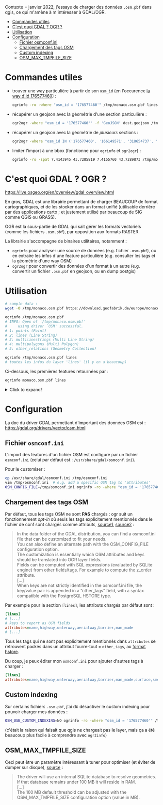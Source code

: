 Contexte = janvier 2022, j'essaye de charger des données `.osm.pbf` dans qgis, ce qui m'amène à m'intéresser à GDAL/OGR.

* [Commandes utiles](#commandes-utiles)
* [C'est quoi GDAL ? OGR ?](#cest-quoi-gdal--ogr-)
* [Utilisation](#utilisation)
* [Configuration](#configuration)
   * [Fichier osmconf.ini](#fichier-osmconfini)
   * [Chargement des tags OSM](#chargement-des-tags-osm)
   * [Custom indexing](#custom-indexing)
   * [OSM_MAX_TMPFILE_SIZE](#osm_max_tmpfile_size)

# Commandes utiles

- trouver une way particulière à partir de son `osm_id` (en l'occurence [la way d'id 176577460](https://www.openstreetmap.org/way/176577460)) :
    ```sh
    ogrinfo -ro -where "osm_id = '176577460'" /tmp/monaco.osm.pbf lines
    ```
- récupérer un geojson avec la géométrie d'une section particulière :
    ```sh
    ogr2ogr -where "osm_id = '176577460'" -f 'GeoJSON' dest.geojson /tmp/monaco.osm.pbf lines
    ```
- récupérer un geojson avec la géométrie de _plusieurs_ sections :
    ```sh
    ogr2ogr -where "osm_id IN ('176577460', '166149571', '318654737', '158189815')" -f 'GeoJSON' dest.geojson /tmp/monaco.osm.pbf lines
    ```
- limiter l'import à une bbox (fonctionne pour `ogrinfo` et `ogr2ogr`) :
    ```sh
    ogrinfo -ro -spat 7.4143945 43.7285819 7.4155760 43.7289873 /tmp/monaco.osm.pbf lines
    ```

# C'est quoi GDAL ? OGR ?

https://live.osgeo.org/en/overview/gdal_overview.html

En gros, GDAL est une librairie permettant de charger BEAUCOUP de format cartographiques, et de les stocker dans un format unifié (utilisable derrière par des applications carto ; et justement utilisé par beaucoup de SIG comme QGIS ou GRASS).

OGR est la sous-partie de GDAL qui sait gérer les formats vectoriels (comme les fichiers `.osm.pbf`), par opposition aux formats RASTER.

La librairie s'accompagne de binaires utilitaires, notamment :
- `ogrinfo` pour analyser une source de données (e.g. fichier `.osm.pbf`), ou en extraire les infos d'une feature particulière (e.g. consulter les tags et la géométrie d'une way OSM)
- `ogr2ogr` pour convertir des données d'un format à un autre (e.g. convertir un fichier `.osm.pbf` en geojson, ou en dump postgis)

# Utilisation

```sh
# sample data :
wget -O /tmp/monaco.osm.pbf https://download.geofabrik.de/europe/monaco-latest.osm.pbf

ogrinfo /tmp/monaco.osm.pbf
# INFO: Open of `/tmp/monaco.osm.pbf'
# 	  using driver `OSM' successful.
# 1: points (Point)
# 2: lines (Line String)
# 3: multilinestrings (Multi Line String)
# 4: multipolygons (Multi Polygon)
# 5: other_relations (Geometry Collection)

ogrinfo /tmp/monaco.osm.pbf lines
# toutes les infos du layer 'lines' (il y en a beaucoup)
```

Ci-dessous, les premières features retournées par :

```sh
ogrinfo monaco.osm.pbf lines
```

<details>
  <summary>Click to expand!</summary>

```
INFO: Open of `monaco.osm.pbf'
      using driver `OSM' successful.

Layer name: lines
Geometry: Line String
Feature Count: -1
Extent: (7.409205, 43.723350) - (7.448637, 43.751690)
Layer SRS WKT:
GEOGCRS["WGS 84",
    DATUM["World Geodetic System 1984",
        ELLIPSOID["WGS 84",6378137,298.257223563,
            LENGTHUNIT["metre",1]]],
    PRIMEM["Greenwich",0,
        ANGLEUNIT["degree",0.0174532925199433]],
    CS[ellipsoidal,2],
        AXIS["geodetic latitude (Lat)",north,
            ORDER[1],
            ANGLEUNIT["degree",0.0174532925199433]],
        AXIS["geodetic longitude (Lon)",east,
            ORDER[2],
            ANGLEUNIT["degree",0.0174532925199433]],
    ID["EPSG",4326]]
Data axis to CRS axis mapping: 2,1
osm_id: String (0.0)
name: String (0.0)
highway: String (0.0)
waterway: String (0.0)
aerialway: String (0.0)
barrier: String (0.0)
man_made: String (0.0)
z_order: Integer (0.0)
other_tags: String (0.0)
OGRFeature(lines):4097656
  osm_id (String) = 4097656
  name (String) = Avenue Princesse Alice
  highway (String) = primary
  z_order (Integer) = 7
  other_tags (String) = "lanes"=>"2","lit"=>"yes","maxspeed"=>"30","surface"=>"asphalt"
  LINESTRING (7.4259518 43.7389494,7.4258602 43.7389997,7.4257964 43.739037,7.4257682 43.7390601,7.425743 43.7390849,7.4257083 43.7391243,7.4256818 43.7391636,7.4256611 43.7392238,7.4256536 43.7392768,7.4256563 43.7393298,7.4256802 43.7393746,7.4257083 43.7394273,7.4257117 43.7394671,7.4256947 43.7395025,7.4256666 43.7395255,7.4256203 43.7395471,7.4251395 43.7397104)

OGRFeature(lines):4098197
  osm_id (String) = 4098197
  name (String) = Boulevard d'Italie
  highway (String) = primary
  z_order (Integer) = 7
  other_tags (String) = "lanes"=>"2","lit"=>"yes"
  LINESTRING (7.4301052 43.7459324,7.4302348 43.7461404,7.4302983 43.7462114,7.4305681 43.7464179,7.4312044 43.7467952,7.4313819 43.7469277,7.4315142 43.7470242,7.4316736 43.7471634,7.4317295 43.7472372,7.4317478 43.7472774,7.4317564 43.7473241,7.4317564 43.7473696,7.4317425 43.7474438,7.4317323 43.7475177,7.4317353 43.7475492,7.4317796 43.7476591,7.4318459 43.7477366,7.4319666 43.7477967,7.4320693 43.7478296,7.4321917 43.7478497)

OGRFeature(lines):4224972
  osm_id (String) = 4224972
  name (String) = Avenue des Papalins
  highway (String) = residential
  z_order (Integer) = 3
  other_tags (String) = "lit"=>"yes","oneway"=>"yes","surface"=>"asphalt","smoothness"=>"excellent"
  LINESTRING (7.4174924 43.7296303,7.4174638 43.7296727,7.4174191 43.7297138,7.4173286 43.7297725,7.4172044 43.7298528)

[...]
```

</details>

# Configuration

La doc du driver GDAL permettant d'important des données OSM est : https://gdal.org/drivers/vector/osm.html

## Fichier `osmconf.ini`

L'import des features d'un fichier OSM est configuré par un fichier `osmconf.ini` (celui par défaut est : `/usr/share/gdal/osmconf.ini`).

Pour le customiser :

```sh
cp /usr/share/gdal/osmconf.ini /tmp/osmconf.ini
vim /tmp/osmconf.ini  # e.g. add a specific OSM tag to 'attributes'
OSM_CONFIG_FILE=/tmp/osmconf.ini ogrinfo -ro -where "osm_id = '176577460'" /tmp/monaco.osm.pbf lines
```

## Chargement des tags OSM

Par défaut, tous les tags OSM ne sont **PAS** chargés : ogr suit un fonctionnement _opt-in_ où seuls les tags explicitement mentionnés dans le fichier de conf sont chargés comme attributs, [source1](https://gdal.org/drivers/vector/osm.html#configuration), [source2](https://gdal.org/drivers/vector/osm.html#other-tags-field) :

> In the data folder of the GDAL distribution, you can find a osmconf.ini file that can be customized to fit your needs. \
> You can also define an alternate path with the OSM_CONFIG_FILE configuration option. \
> The customization is essentially which OSM attributes and keys should be translated into OGR layer fields. \
> Fields can be computed with SQL expressions (evaluated by SQLite engine) from other fields/tags. For example to compute the z_order attribute. \
> [...] \
> When keys are not strictly identified in the osmconf.ini file, the key/value pair is appended in a “other_tags” field, with a syntax compatible with the PostgreSQL HSTORE type.

Par exemple pour la section `[lines]`, les attributs chargés par défaut sont :

```ini
[lines]
# [...]
# keys to report as OGR fields
attributes=name,highway,waterway,aerialway,barrier,man_made
# [...]
```

Tous les tags qui ne sont pas explicitement mentionnés dans `attributes` se retrouvent packés dans un attribut fourre-tout = `other_tags`, au [format hstore](https://www.postgresql.org/docs/14/hstore.html).

Du coup, je peux éditer mon `osmconf.ini` pour ajouter d'autres tags à charger :

```ini
[lines]
attributes=name,highway,waterway,aerialway,barrier,man_made,surface,smoothness,oneway
```

## Custom indexing

Sur certains fichiers `.osm.pbf`, j'ai dû désactiver le custom indexing pour pouvoir charger mes données :

```sh
OSM_USE_CUSTOM_INDEXING=NO ogrinfo -ro -where "osm_id = '176577460'" /tmp/monaco.osm.pbf lines
```

(c'était la raison qui faisait que qgis ne chargeait pas le layer, mais ça a été beaucoup plus facile à comprendre avec `ogr2info`)

## OSM_MAX_TMPFILE_SIZE

Ceci peut être un paramètre intéressant à tuner pour optimiser (et éviter de dumper sur disque), [source](https://gdal.org/drivers/vector/osm.html#vector-osm) :

> The driver will use an internal SQLite database to resolve geometries. \
> If that database remains under 100 MB it will reside in RAM. \
> [...] \
> The 100 MB default threshold can be adjusted with the OSM_MAX_TMPFILE_SIZE configuration option (value in MB).
